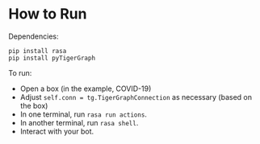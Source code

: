 # How to Run

Dependencies:
```
pip install rasa
pip install pyTigerGraph
```

To run:
- Open a box (in the example, COVID-19)
- Adjust `self.conn = tg.TigerGraphConnection` as necessary (based on the box)
- In one terminal, run `rasa run actions`.
- In another terminal, run `rasa shell`.
- Interact with your bot.

